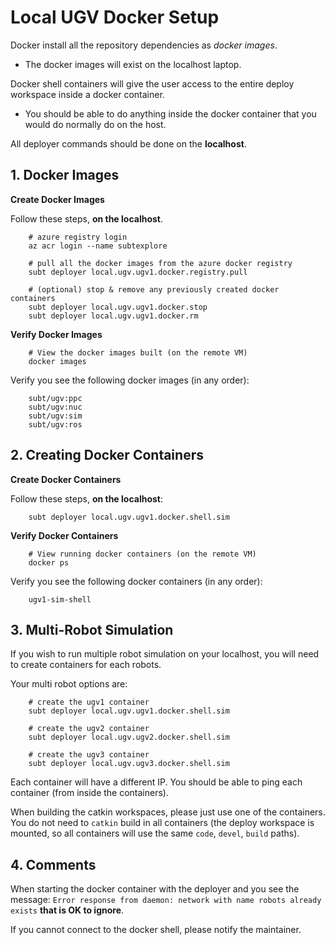 # Local UGV Docker Setup

Docker install all the repository dependencies as *docker images*.

- The docker images will exist on the localhost laptop.

Docker shell containers will give the user access to the entire deploy workspace inside a docker container.

- You should be able to do anything inside the docker container that you would do normally do on the host.

All deployer commands should be done on the **localhost**.

## 1. Docker Images

**Create Docker Images**

Follow these steps, **on the localhost**.

        # azure registry login
        az acr login --name subtexplore

        # pull all the docker images from the azure docker registry
        subt deployer local.ugv.ugv1.docker.registry.pull

        # (optional) stop & remove any previously created docker containers
        subt deployer local.ugv.ugv1.docker.stop
        subt deployer local.ugv.ugv1.docker.rm

**Verify Docker Images**

        # View the docker images built (on the remote VM)
        docker images

Verify you see the following docker images (in any order):

        subt/ugv:ppc
        subt/ugv:nuc
        subt/ugv:sim
        subt/ugv:ros

## 2. Creating Docker Containers

**Create Docker Containers**

Follow these steps, **on the localhost**:

        subt deployer local.ugv.ugv1.docker.shell.sim

**Verify Docker Containers**

        # View running docker containers (on the remote VM)
        docker ps

Verify you see the following docker containers (in any order):

        ugv1-sim-shell

## 3. Multi-Robot Simulation

If you wish to run multiple robot simulation on your localhost, you will need to create containers for each robots.

Your multi robot options are:

        # create the ugv1 container
        subt deployer local.ugv.ugv1.docker.shell.sim

        # create the ugv2 container
        subt deployer local.ugv.ugv2.docker.shell.sim

        # create the ugv3 container
        subt deployer local.ugv.ugv3.docker.shell.sim

Each container will have a different IP. You should be able to ping each container (from inside the containers).

When building the catkin workspaces, please just use one of the containers. You do not need to `catkin` build in all containers (the deploy workspace is mounted, so all containers will use the same `code`, `devel`, `build` paths).

## 4. Comments

When starting the docker container with the deployer and you see the message: `Error response from daemon: network with name robots already exists` **that is OK to ignore**.

If you cannot connect to the docker shell, please notify the maintainer.
